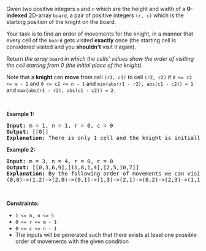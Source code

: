 <p>Given two positive integers <code>m</code> and <code>n</code> which are the height and width of a <strong>0-indexed</strong> 2D-array <code>board</code>, a pair of positive integers <code>(r, c)</code> which is the starting position of the knight on the board.</p>

<p>Your task is to find an order of movements for the knight, in a manner that every cell of the&nbsp;<code>board</code> gets visited <strong>exactly</strong> once (the starting cell is considered visited and you <strong>shouldn&#39;t</strong> visit it again).</p>

<p>Return <em>the array</em> <code>board</code> <em>in which the cells&#39; values show the order of visiting the cell starting from 0 (the initial place of the knight).</em></p>

<p>Note that a <strong>knight</strong> can <strong>move</strong> from cell <code>(r1, c1)</code> to cell <code>(r2, c2)</code> if <code>0 &lt;= r2 &lt;= m - 1</code> and <code>0 &lt;= c2 &lt;= n - 1</code> and <code>min(abs(r1 - r2), abs(c1 - c2)) = 1</code> and <code>max(abs(r1 - r2), abs(c1 - c2)) = 2</code>.</p>

<p>&nbsp;</p>
<p><strong>Example 1:</strong></p>

<pre>
<strong>Input:</strong> m = 1, n = 1, r = 0, c = 0
<strong>Output:</strong> [[0]]
<strong>Explanation:</strong> There is only 1 cell and the knight is initially on it so there is only a 0 inside the 1x1 grid.
</pre>

<p><strong>Example 2:</strong></p>

<pre>
<strong>Input:</strong> m = 3, n = 4, r = 0, c = 0
<strong>Output:</strong> [[0,3,6,9],[11,8,1,4],[2,5,10,7]]
<strong>Explanation:</strong> By the following order of movements we can visit the entire board.
(0,0)-&gt;(1,2)-&gt;(2,0)-&gt;(0,1)-&gt;(1,3)-&gt;(2,1)-&gt;(0,2)-&gt;(2,3)-&gt;(1,1)-&gt;(0,3)-&gt;(2,2)-&gt;(1,0)</pre>

<p>&nbsp;</p>
<p><strong>Constraints:</strong></p>

<ul>
	<li><code>1 &lt;= m,&nbsp;n &lt;= 5</code></li>
	<li><code>0 &lt;= r &lt;= m - 1</code></li>
	<li><code>0 &lt;= c &lt;= n - 1</code></li>
	<li>The inputs will be generated such that there exists at least one&nbsp;possible order of movements with the given condition</li>
</ul>
